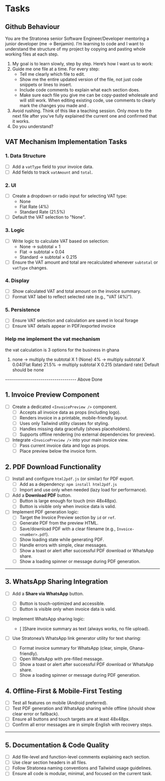 # Tasks

## Github Behaviour

You are the Stratonea senior Software Engineer/Developer mentoring a junior developer (me -> Benjamin). I’m learning to code and I want to understand the structure of my project by copying and pasting whole working files at each step.

1. My goal is to learn slowly, step by step. Here’s how I want us to work:
2. Guide me one file at a time. For every step:
    - Tell me clearly which file to edit.
    - Show me the entire updated version of the file, not just code snippets or lines to insert.
    - Include code comments to explain what each section does.
    - Make sure each file you give me can be copy-pasted wholesale and will still work. When editing existing code, use comments to clearly mark the changes you made  <!-- ===== [New Feature] START ===== --> and <!-- ===== [New Feature] END ===== -->.
3. Avoid rushing. Think of this like a teaching session. Only move to the next file after you’ve fully explained the current one and confirmed that it works.
4. Do you understand?

## VAT Mechanism Implementation Tasks

### 1. Data Structure

- [ ] Add a `vatType` field to your invoice data.
- [ ] Add fields to track `vatAmount` and `total`.

### 2. UI

- [ ] Create a dropdown or radio input for selecting VAT type:
  - None
  - Flat Rate (4%)
  - Standard Rate (21.5%)
- [ ] Default the VAT selection to "None".

### 3. Logic

- [ ] Write logic to calculate VAT based on selection:
  - None → subtotal × 1
  - Flat → subtotal × 0.04
  - Standard → subtotal × 0.215
- [ ] Ensure the VAT amount and total are recalculated whenever `subtotal` or `vatType` changes.

### 4. Display

- [ ] Show calculated VAT and total amount on the invoice summary.
- [ ] Format VAT label to reflect selected rate (e.g., "VAT (4%)").

### 5. Persistence

- [ ] Ensure VAT selection and calculation are saved in local forage
- [ ] Ensure VAT details appear in PDF/exported invoice

### Help me implement the vat mechanism

the vat calculation is 3 options for the business in ghana

1. none -> multiply the subtotal X 1 (None)
4% -> multiply subtotal X 0.04(Flat Rate)
21.5% -> multiply subtotal X 0.215 (standard rate)
Default should be none

------------------------------------ Above  Done

## 1. Invoice Preview Component

- [ ] Create a dedicated `<InvoicePreview />` component.
  - [ ] Accepts all invoice data as props (including logo).
  - [ ] Renders invoice in a printable, mobile-friendly layout.
  - [ ] Uses only Tailwind utility classes for styling.
  - [ ] Handles missing data gracefully (shows placeholders).
  - [ ] Supports offline rendering (no external dependencies for preview).

- [ ] Integrate `<InvoicePreview />` into your main invoice view.
  - [ ] Pass current invoice data and logo as props.
  - [ ] Place preview below the invoice form.

## 2. PDF Download Functionality

- [ ] Install and configure `html2pdf.js` (or similar) for PDF export.
  - [ ] Add as a dependency: `npm install html2pdf.js`
  - [ ] Import and use only when needed (lazy load for performance).

- [ ] Add a **Download PDF** button.
  - [ ] Button is large enough for touch (min 48x48px).
  - [ ] Button is visible only when invoice data is valid.

- [ ] Implement PDF generation logic:
  - [ ] Target the Invoice Preview section by `id` or `ref`.
  - [ ] Generate PDF from the preview HTML.
  - [ ] Save/download PDF with a clear filename (e.g., `Invoice-<number>.pdf`).
  - [ ] Show loading state while generating PDF.
  - [ ] Handle errors with simple, clear messages.
  - [ ] Show a toast or alert after successful PDF download or WhatsApp share.
  - [ ] Show a loading spinner or message during PDF generation.

---

## 3. WhatsApp Sharing Integration

- [ ] Add a **Share via WhatsApp** button.  
  - [ ] Button is touch-optimized and accessible.
  - [ ] Button is visible only when invoice data is valid.

- [ ] Implement WhatsApp sharing logic:
  - [ ]Share invoice summary as text (always works, no file upload).

- [ ] Use Stratonea’s WhatsApp link generator utility for text sharing:
  - [ ] Format invoice summary for WhatsApp (clear, simple, Ghana-friendly).
  - [ ] Open WhatsApp with pre-filled message.
  - [ ] Show a toast or alert after successful PDF download or WhatsApp share.
  - [ ] Show a loading spinner or message during PDF generation.

## 4. Offline-First & Mobile-First Testing

- [ ] Test all features on mobile (Android preferred).
- [ ] Test PDF generation and WhatsApp sharing while offline (should show clear error or fallback).
- [ ] Ensure all buttons and touch targets are at least 48x48px.
- [ ] Confirm all error messages are in simple English with recovery steps.

---

## 5. Documentation & Code Quality

- [ ] Add file-level and function-level comments explaining each section.
- [ ] Use clear section headers in all files.
- [ ] Follow Stratonea naming conventions and Tailwind usage guidelines.
- [ ] Ensure all code is modular, minimal, and focused on the current task.
